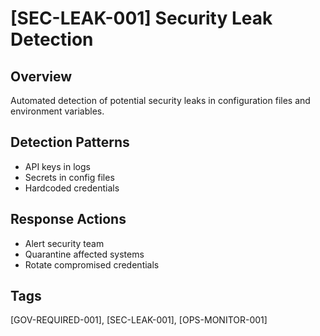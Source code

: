 # [SEC-LEAK-001] Security Leak Detection

## Overview
Automated detection of potential security leaks in configuration files and environment variables.

## Detection Patterns
- API keys in logs
- Secrets in config files
- Hardcoded credentials

## Response Actions
- Alert security team
- Quarantine affected systems
- Rotate compromised credentials

## Tags
[GOV-REQUIRED-001], [SEC-LEAK-001], [OPS-MONITOR-001]
